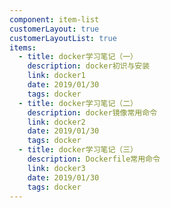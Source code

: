 ```yaml
---
component: item-list
customerLayout: true
customerLayoutList: true
items:
  - title: docker学习笔记（一）
    description: docker初识与安装
    link: docker1
    date: 2019/01/30
    tags: docker
  - title: docker学习笔记（二）
    description: docker镜像常用命令
    link: docker2
    date: 2019/01/30
    tags: docker
  - title: docker学习笔记（三）
    description: Dockerfile常用命令
    link: docker3
    date: 2019/01/30
    tags: docker
---
```


